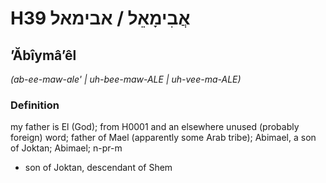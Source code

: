 # H39 אֲבִימָאֵל / אבימאל

## ʼĂbîymâʼêl

_(ab-ee-maw-ale' | uh-bee-maw-ALE | uh-vee-ma-ALE)_

### Definition

my father is El (God); from H0001 and an elsewhere unused (probably foreign) word; father of Mael (apparently some Arab tribe); Abimael, a son of Joktan; Abimael; n-pr-m

- son of Joktan, descendant of Shem
